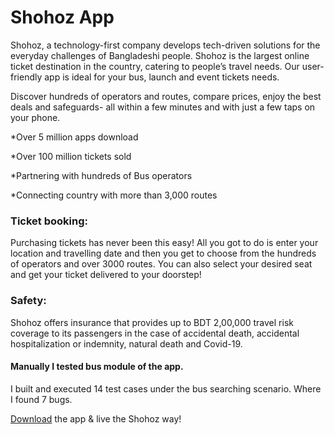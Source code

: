 # Shohoz App

Shohoz, a technology-first company develops tech-driven solutions for the everyday challenges of Bangladeshi people. Shohoz is the largest online ticket destination in the country, catering to people’s travel needs. Our user-friendly app is ideal for your bus, launch and event tickets needs.

Discover hundreds of operators and routes, compare prices, enjoy the best deals and safeguards- all within a few minutes and with just a few taps on your phone.




*Over 5 million apps download

*Over 100 million tickets sold

*Partnering with hundreds of Bus operators

*Connecting country with more than 3,000 routes



### Ticket booking:

Purchasing tickets has never been this easy! All you got to do is enter your location and travelling date and then you get to choose from the hundreds of operators and over 3000 routes. You can also select your desired seat and get your ticket delivered to your doorstep!




### Safety:

Shohoz offers insurance that provides up to BDT 2,00,000 travel risk coverage to its passengers in the case of accidental death, accidental hospitalization or indemnity, natural death and Covid-19.



#### Manually I tested bus module of the app. 

I built and executed 14 test cases under the bus searching scenario. 
Where I found 7 bugs.

[Download](https://play.google.com/store/apps/details?id=com.shohoz.rides&hl=en&gl=US) the app & live the Shohoz way!
